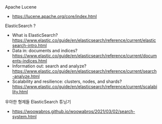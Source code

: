 Apache Lucene
- https://lucene.apache.org/core/index.html

ElasticSearch ?
- What is ElasticSearch? https://www.elastic.co/guide/en/elasticsearch/reference/current/elasticsearch-intro.html
- Data in: documents and indices? https://www.elastic.co/guide/en/elasticsearch/reference/current/documents-indices.html
- Information out: search and analyze? https://www.elastic.co/guide/en/elasticsearch/reference/current/search-analyze.html
- Scalability and resilience: clusters, nodes, and shards? https://www.elastic.co/guide/en/elasticsearch/reference/current/scalability.html

우아한 형제들 ElasticSearch 튜닝기
- https://woowabros.github.io/woowabros/2021/03/02/search-system.html

